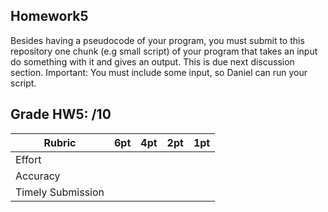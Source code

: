 
## Homework5

Besides having a pseudocode of your program, you must submit to this repository one chunk (e.g small script) of your program that takes an input do something with it and gives an output. This is due next discussion section.
Important: You must include some input, so Daniel can run your script.

## Grade HW5: /10

| **Rubric** | **6pt** | **4pt** | **2pt** | **1pt** |
| --- | ---| --- | --- | --- |
| Effort | | | | |
| Accuracy | | | | |
| Timely Submission | | | | |
